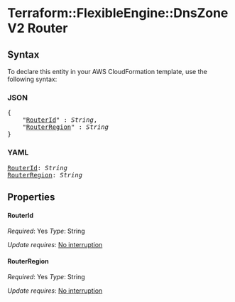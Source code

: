 # Terraform::FlexibleEngine::DnsZoneV2 Router

## Syntax

To declare this entity in your AWS CloudFormation template, use the following syntax:

### JSON

<pre>
{
    "<a href="#routerid" title="RouterId">RouterId</a>" : <i>String</i>,
    "<a href="#routerregion" title="RouterRegion">RouterRegion</a>" : <i>String</i>
}
</pre>

### YAML

<pre>
<a href="#routerid" title="RouterId">RouterId</a>: <i>String</i>
<a href="#routerregion" title="RouterRegion">RouterRegion</a>: <i>String</i>
</pre>

## Properties

#### RouterId

_Required_: Yes
_Type_: String

_Update requires_: [No interruption](https://docs.aws.amazon.com/AWSCloudFormation/latest/UserGuide/using-cfn-updating-stacks-update-behaviors.html#update-no-interrupt)

#### RouterRegion

_Required_: Yes
_Type_: String

_Update requires_: [No interruption](https://docs.aws.amazon.com/AWSCloudFormation/latest/UserGuide/using-cfn-updating-stacks-update-behaviors.html#update-no-interrupt)

